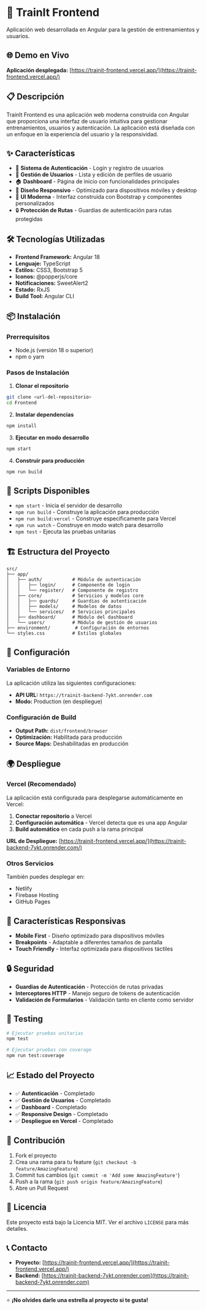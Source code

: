 # 🚀 TrainIt Frontend

Aplicación web desarrollada en Angular para la gestión de entrenamientos y usuarios.

## 🌐 Demo en Vivo

**Aplicación desplegada:** [https://trainit-frontend.vercel.app/](https://trainit-frontend.vercel.app/)

## 📋 Descripción

TrainIt Frontend es una aplicación web moderna construida con Angular que proporciona una interfaz de usuario intuitiva para gestionar entrenamientos, usuarios y autenticación. La aplicación está diseñada con un enfoque en la experiencia del usuario y la responsividad.

## ✨ Características

- 🔐 **Sistema de Autenticación** - Login y registro de usuarios
- 👥 **Gestión de Usuarios** - Lista y edición de perfiles de usuario
- 🏠 **Dashboard** - Página de inicio con funcionalidades principales
- 📱 **Diseño Responsivo** - Optimizado para dispositivos móviles y desktop
- 🎨 **UI Moderna** - Interfaz construida con Bootstrap y componentes personalizados
- 🔒 **Protección de Rutas** - Guardias de autenticación para rutas protegidas

## 🛠️ Tecnologías Utilizadas

- **Frontend Framework:** Angular 18
- **Lenguaje:** TypeScript
- **Estilos:** CSS3, Bootstrap 5
- **Iconos:** @popperjs/core
- **Notificaciones:** SweetAlert2
- **Estado:** RxJS
- **Build Tool:** Angular CLI

## 📦 Instalación

### Prerrequisitos
- Node.js (versión 18 o superior)
- npm o yarn

### Pasos de Instalación

1. **Clonar el repositorio**
```bash
git clone <url-del-repositorio>
cd Frontend
```

2. **Instalar dependencias**
```bash
npm install
```

3. **Ejecutar en modo desarrollo**
```bash
npm start
```

4. **Construir para producción**
```bash
npm run build
```

## 🚀 Scripts Disponibles

- `npm start` - Inicia el servidor de desarrollo
- `npm run build` - Construye la aplicación para producción
- `npm run build:vercel` - Construye específicamente para Vercel
- `npm run watch` - Construye en modo watch para desarrollo
- `npm test` - Ejecuta las pruebas unitarias

## 🏗️ Estructura del Proyecto

```
src/
├── app/
│   ├── auth/           # Módulo de autenticación
│   │   ├── login/      # Componente de login
│   │   └── register/   # Componente de registro
│   ├── core/           # Servicios y modelos core
│   │   ├── guards/     # Guardias de autenticación
│   │   ├── models/     # Modelos de datos
│   │   └── services/   # Servicios principales
│   ├── dashboard/      # Módulo del dashboard
│   └── users/          # Módulo de gestión de usuarios
├── environment/         # Configuración de entornos
└── styles.css          # Estilos globales
```

## 🔧 Configuración

### Variables de Entorno
La aplicación utiliza las siguientes configuraciones:

- **API URL:** `https://trainit-backend-7ykt.onrender.com`
- **Modo:** Production (en despliegue)

### Configuración de Build
- **Output Path:** `dist/frontend/browser`
- **Optimización:** Habilitada para producción
- **Source Maps:** Deshabilitadas en producción

## 🌍 Despliegue

### Vercel (Recomendado)
La aplicación está configurada para desplegarse automáticamente en Vercel:

1. **Conectar repositorio** a Vercel
2. **Configuración automática** - Vercel detecta que es una app Angular
3. **Build automático** en cada push a la rama principal

**URL de Despliegue:** [https://trainit-frontend.vercel.app/](https://trainit-backend-7ykt.onrender.com/)

### Otros Servicios
También puedes desplegar en:
- Netlify
- Firebase Hosting
- GitHub Pages

## 📱 Características Responsivas

- **Mobile First** - Diseño optimizado para dispositivos móviles
- **Breakpoints** - Adaptable a diferentes tamaños de pantalla
- **Touch Friendly** - Interfaz optimizada para dispositivos táctiles

## 🔒 Seguridad

- **Guardias de Autenticación** - Protección de rutas privadas
- **Interceptores HTTP** - Manejo seguro de tokens de autenticación
- **Validación de Formularios** - Validación tanto en cliente como servidor

## 🧪 Testing

```bash
# Ejecutar pruebas unitarias
npm test

# Ejecutar pruebas con coverage
npm run test:coverage
```

## 📈 Estado del Proyecto

- ✅ **Autenticación** - Completado
- ✅ **Gestión de Usuarios** - Completado
- ✅ **Dashboard** - Completado
- ✅ **Responsive Design** - Completado
- ✅ **Despliegue en Vercel** - Completado

## 🤝 Contribución

1. Fork el proyecto
2. Crea una rama para tu feature (`git checkout -b feature/AmazingFeature`)
3. Commit tus cambios (`git commit -m 'Add some AmazingFeature'`)
4. Push a la rama (`git push origin feature/AmazingFeature`)
5. Abre un Pull Request

## 📄 Licencia

Este proyecto está bajo la Licencia MIT. Ver el archivo `LICENSE` para más detalles.

## 📞 Contacto

- **Proyecto:** [https://trainit-frontend.vercel.app/](https://trainit-frontend.vercel.app/)
- **Backend:** [https://trainit-backend-7ykt.onrender.com](https://trainit-backend-7ykt.onrender.com)

---

⭐ **¡No olvides darle una estrella al proyecto si te gusta!**
